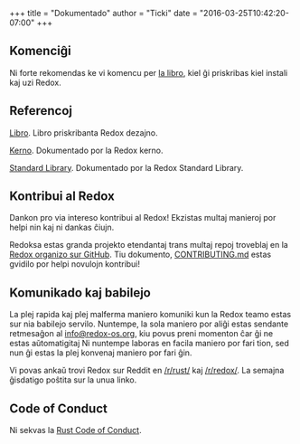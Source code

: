 +++
title = "Dokumentado"
author = "Ticki"
date = "2016-03-25T10:42:20-07:00"
+++

## Komenciĝi

Ni forte rekomendas ke vi komencu per [la libro](https://doc.redox-os.org/book/), kiel ĝi priskribas kiel instali kaj uzi Redox.

## Referencoj

[Libro](https://doc.redox-os.org/book/). Libro priskribanta Redox dezajno.

[Kerno](https://doc.redox-os.org/kernel/kernel/). Dokumentado por la Redox kerno.

[Standard Library](https://doc.redox-os.org/std/std/). Dokumentado por la Redox Standard Library.

## Kontribui al Redox

Dankon pro via intereso kontribui al Redox!
Ekzistas multaj manieroj por helpi nin kaj ni dankas ĉiujn.

Redoksa estas granda projekto etendantaj trans multaj repoj troveblaj en la
[Redox organizo sur GitHub](https://github.com/redox-os). Tiu dokumento,
[CONTRIBUTING.md](https://github.com/redox-os/redox/blob/master/CONTRIBUTING.md)
estas gvidilo por helpi novulojn kontribui!

## Komunikado kaj babilejo

La plej rapida kaj plej malferma maniero komuniki kun la Redox teamo estas sur nia babilejo servilo.  Nuntempe, la sola maniero por aliĝi estas sendante retmesaĝon al
[info@redox-os.org](mailto:info@redox-os.org), kiu povus preni momenton
ĉar ĝi ne estas aŭtomatigitaj Ni nuntempe laboras en facila maniero por fari
tion, sed nun ĝi estas la plej konvenaj maniero por fari ĝin.

Vi povas ankaŭ trovi Redox sur Reddit en
[/r/rust/](https://www.reddit.com/r/rust) kaj
[/r/redox/](https://www.reddit.com/r/redox). La semajna ĝisdatigo poŝtita sur la unua linko.

## Code of Conduct

Ni sekvas la [Rust Code of Conduct](http://www.rust-lang.org/conduct.html).
